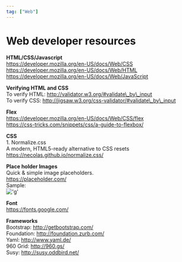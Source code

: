```yaml
---
tag: ["Web"]
---
```


# Web developer resources

<!--markdownlint-disable MD013 MD029 MD036 MD024 MD033 MD040 MD042 MD001 MD051 MD025 MD052 MD045-->

**HTML/CSS/Javascript**  
<https://developer.mozilla.org/en-US/docs/Web/CSS>  
<https://developer.mozilla.org/en-US/docs/Web/HTML>  
<https://developer.mozilla.org/en-US/docs/Web/JavaScript>  
  
**Verifying HTML and CSS**  
To verify HTML: <http://validator.w3.org/#validate\_by\_input>  
To verify CSS: <http://jigsaw.w3.org/css-validator/#validate\_by\_input>  
  
**Flex**  
<https://developer.mozilla.org/en-US/docs/Web/CSS/flex>  
<https://css-tricks.com/snippets/css/a-guide-to-flexbox/>  
  
**CSS**  
1\. Normalize.css  
A modern, HTML5-ready alternative to CSS resets  
<https://necolas.github.io/normalize.css/>  
  
**Place holder Images**  
Quick & simple image placeholders.  
<https://placeholder.com/>  
Sample:  
!['g'](http://via.placeholder.com/350x150)  
  
**Font**  
<https://fonts.google.com/>  
  
**Frameworks**  
Bootstrap: <http://getbootstrap.com/>  
Foundation: <http://foundation.zurb.com/>  
Yaml: <http://www.yaml.de/>  
960 Grid: <http://960.gs/>  
Susy: <http://susy.oddbird.net/>
